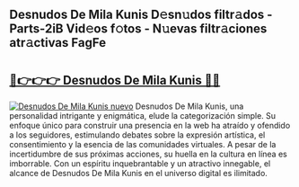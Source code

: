 ## Desnudos De Mila Kunis D𝚎sn𝚞dos filtr𝚊dos - Parts-2iB Vid𝚎os f𝚘tos - N𝚞evas filtr𝚊ciones atr𝚊ctivas FagFe

# <h2><a href="http://mb8ux0.tromn.icu/?c=Desnudos+De+Mila+Kunis">🔗👉👉👉 Desnudos De Mila Kunis 🔗🔗</a></h2>

[![Desnudos De Mila Kunis nuevo](https://i.imgur.com/pEAQMta.gif)](http://mb8ux0.tromn.icu/?c=Desnudos+De+Mila+Kunis)
Desnudos De Mila Kunis, una personalidad intrigante y enigmática, elude la categorización simple. Su enfoque único para construir una presencia en la web ha atraído y ofendido a los seguidores, estimulando debates sobre la expresión artística, el consentimiento y la esencia de las comunidades virtuales. A pesar de la incertidumbre de sus próximas acciones, su huella en la cultura en línea es imborrable. Con un espíritu inquebrantable y un atractivo innegable, el alcance de Desnudos De Mila Kunis en el universo digital es ilimitado.
